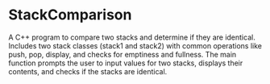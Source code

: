 # StackComparison
A C++ program to compare two stacks and determine if they are identical. Includes two stack classes (stack1 and stack2) with common operations like push, pop, display, and checks for emptiness and fullness. The main function prompts the user to input values for two stacks, displays their contents, and checks if the stacks are identical.

